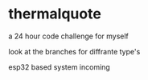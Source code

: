 # thermalquote
a 24 hour code challenge for myself

look at the branches for diffrante type's

esp32 based system incoming


